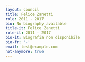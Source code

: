 ```yaml
---
layout: council
title: Felice Zanetti
role: 2011 - 2017
bio: No biography available
title-it: Felice Zanetti
role-it: 2011 - 2017
bio-it: Biografia non disponibile
bio-fr: '-'
email: test@example.com
not-anymore: true
---
```



